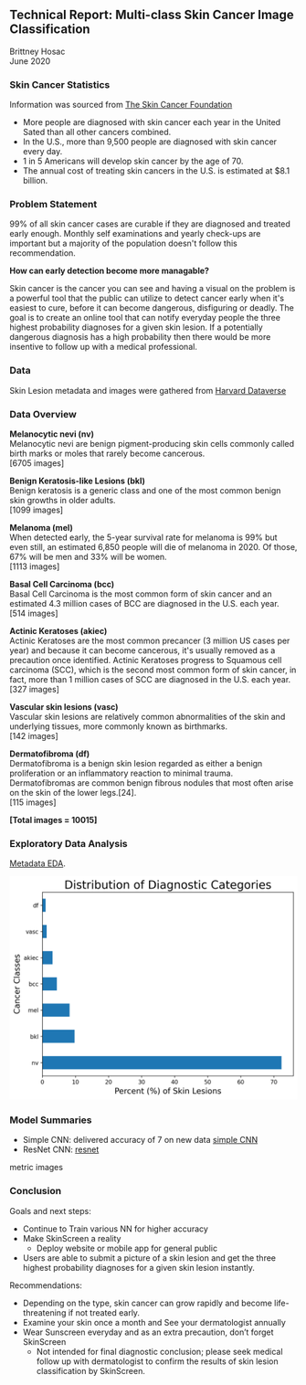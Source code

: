 ## Technical Report: Multi-class Skin Cancer Image Classification
Brittney Hosac<br>
June 2020

### Skin Cancer Statistics 
Information was sourced from [The Skin Cancer Foundation](https://www.skincancer.org/?gclid=CjwKCAjw5vz2BRAtEiwAbcVIL8mqF-E6D7wMD43ae4LYM1CludUDQgRf4h0RwJz7hGPlj8IALD_P8RoCwdkQAvD_BwE)
- More people are diagnosed with skin cancer each year in the United Sated than all other cancers combined. 
- In the U.S., more than 9,500 people are diagnosed with skin cancer every day. 
- 1 in 5 Americans will develop skin cancer by the age of 70.
- The annual cost of treating skin cancers in the U.S. is estimated at $8.1 billion.

### Problem Statement
 
99% of all skin cancer cases are curable if they are diagnosed and treated early enough. Monthly self examinations and yearly check-ups are important but a majority of the population doesn't follow this recommendation.

<b>How can early detection become more managable?</b>

Skin cancer is the cancer you can see and having a visual on the problem is a powerful tool that the public can utilize to detect cancer early when it's easiest to cure, before it can become dangerous, disfiguring or deadly. The goal is to create an online tool that can notify everyday people the three highest probability diagnoses for a given skin lesion. If a potentially dangerous diagnosis has a high probability then there would be more insentive to follow up with a medical professional.


### Data
Skin Lesion metadata and images were gathered from [Harvard Dataverse](https://dataverse.harvard.edu/dataset.xhtml?persistentId=doi:10.7910/DVN/DBW86T)<br>

### Data Overview

<b>Melanocytic nevi (nv)</b><br>
Melanocytic nevi are benign pigment-producing skin cells commonly called birth marks or moles that rarely become cancerous.<br>
[6705 images]

<b>Benign Keratosis-like Lesions (bkl)</b><br>
Benign keratosis is a generic class and one of the most common benign skin growths in older adults.<br>
[1099 images]

<b>Melanoma (mel)</b><br>
When detected early, the 5-year survival rate for melanoma is 99% but even still, an estimated 6,850 people will die of melanoma in 2020. Of those, 67% will be men and 33% will be women.<br>
[1113 images]


<b>Basal Cell Carcinoma (bcc)</b><br>
Basal Cell Carcinoma is the most common form of skin cancer and an estimated 4.3 million cases of BCC are diagnosed in the U.S. each year.<br>
[514 images]

<b>Actinic Keratoses (akiec)</b><br>
Actinic Keratoses are the most common precancer (3 million US cases per year) and because it can become cancerous, it's usually removed as a precaution once identified. Actinic Keratoses progress to Squamous cell carcinoma (SCC), which is the second most common form of skin cancer, in fact, more than 1 million cases of SCC are diagnosed in the U.S. each year. <br>
[327 images]

<b>Vascular skin lesions (vasc)</b><br>
Vascular skin lesions are relatively common abnormalities of the skin and underlying tissues, more commonly known as birthmarks.<br>
[142 images]

<b>Dermatofibroma (df)</b><br>
Dermatofibroma is a benign skin lesion regarded as either a benign proliferation or an inflammatory reaction to minimal trauma. Dermatofibromas are common benign fibrous nodules that most often arise on the skin of the lower legs.[24].<br>
[115 images]

<b>[Total images = 10015]</b>

### Exploratory Data Analysis
[Metadata EDA](https://github.com/brithosac/Skin-Lesion-Analyser/blob/master/code/01_Metadata_EDA.ipynb).


![Diagnostic Class Distribution](https://github.com/brithosac/Skin-Lesion-Analyser/blob/master/assets/Distribution%20of%20Diagnostic%20Categories.png)


### Model Summaries

- Simple CNN: delivered accuracy of 7 on new data
[simple CNN](link)
- ResNet CNN:
[resnet](link)

metric images

### Conclusion

Goals and next steps:<br>
- Continue to Train various NN for higher accuracy
- Make SkinScreen a reality
    - Deploy website or mobile app for general public
- Users are able to submit a picture of a skin lesion and get the three highest probability diagnoses for a given skin lesion instantly.

Recommendations:<br>
- Depending on the type, skin cancer can grow rapidly and become life-threatening if not treated early. 
- Examine your skin once a month and See your dermatologist annually
- Wear Sunscreen everyday and as an extra precaution, don’t forget SkinScreen
    - Not intended for final diagnostic conclusion; please seek medical follow up with dermatologist to confirm the results of skin lesion classification by SkinScreen. 

